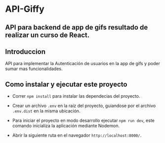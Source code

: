 # API-Giffy
 API para backend de app de gifs resultado de realizar un curso de React.
---
## Introduccion
API para implementar la Autenticación de usuarios en la app de gifs y poder sumar mas funcionalidades.

## Como instalar y ejecutar este proyecto
 - Correr  `npm install` para instalar las dependecias del proyecto.

 - Crear un archivo `.env` en la raíz del proyecto, guiandose por el archivo `.env.dist` en la misma ubicación.

 - Para iniciar el proyecto en modo desarrollo ejecutar `npm run dev`, este comando inicializa la aplicación mediante Nodemon.

 - Abrir la siguiente ruta en el navegador  `http://localhost:8000/`.


